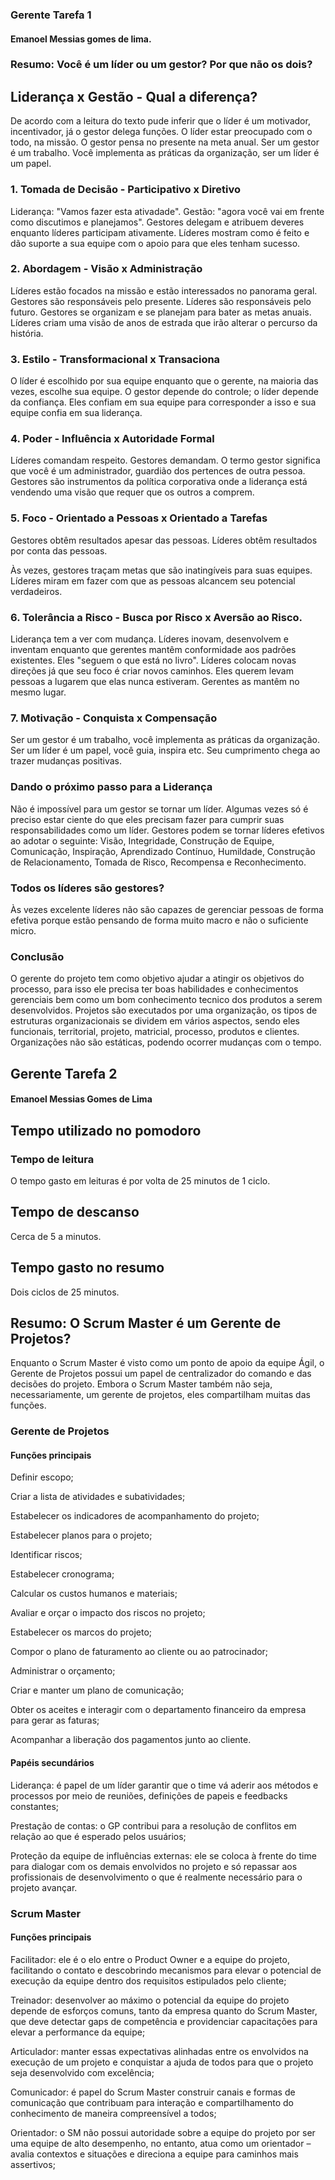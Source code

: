### Gerente Tarefa 1

#### Emanoel Messias gomes de lima.


### Resumo: Você é um líder ou um gestor? Por que não os dois?
## Liderança x Gestão - Qual a diferença?
De acordo com a leitura do texto pude inferir que o líder é um motivador, incentivador, já o gestor delega funções. 
O líder estar preocupado com o todo, na missão. O gestor pensa no presente na meta anual. Ser um gestor é um trabalho. 
Você implementa as práticas da organização, ser um líder é um papel.

### 1. Tomada de Decisão - Participativo x Diretivo

 Liderança: "Vamos fazer esta ativadade". Gestão: "agora você vai em frente como discutimos e planejamos".
 Gestores delegam e atribuem deveres enquanto líderes participam ativamente. Líderes mostram como é feito e
 dão suporte a sua equipe com o apoio para que eles tenham sucesso. 
 
 ### 2. Abordagem - Visão x Administração 
 
 Líderes estão focados na missão e estão interessados no panorama geral. Gestores são responsáveis pelo presente. Líderes 
 são responsáveis pelo futuro. Gestores se organizam e se planejam para bater as metas anuais. Líderes criam uma visão
 de anos de estrada que irão alterar o percurso da história.
 
### 3. Estilo - Transformacional x Transaciona

O líder é escolhido por sua equipe enquanto que o gerente, na maioria das vezes, escolhe sua equipe. O gestor depende do controle; o líder depende da confiança. Eles confiam em sua equipe para corresponder a isso e sua equipe confia em sua liderança.

### 4. Poder - Influência x Autoridade Formal

Líderes comandam respeito. Gestores demandam. O termo gestor significa que você é um administrador, guardião dos pertences de outra pessoa. Gestores são instrumentos da política corporativa onde a liderança está vendendo uma visão que requer que os outros a comprem.

### 5. Foco - Orientado a Pessoas x Orientado a Tarefas

Gestores obtêm resultados apesar das pessoas. Líderes obtêm resultados por conta das pessoas.

Às vezes, gestores traçam metas que são inatingíveis para suas equipes. Líderes miram em fazer com que as pessoas alcancem seu potencial verdadeiros.

 ### 6. Tolerância a Risco - Busca por Risco x Aversão ao Risco. 

Liderança tem a ver com mudança. Líderes inovam, desenvolvem e inventam enquanto que gerentes mantêm conformidade aos padrões existentes. Eles "seguem o que está no livro". Líderes colocam novas direções já que seu foco é criar novos caminhos. Eles querem levam pessoas a lugarem que elas nunca estiveram. Gerentes as mantêm no mesmo lugar.

### 7. Motivação - Conquista x Compensação

Ser um gestor é um trabalho, você implementa as práticas da organização. Ser um líder é um papel, você guia, inspira etc. Seu cumprimento chega ao trazer mudanças positivas.

### Dando o próximo passo para a Liderança

Não é impossível para um gestor se tornar um líder. Algumas vezes só é preciso estar ciente do que eles precisam fazer para cumprir suas responsabilidades como um líder. Gestores podem se tornar líderes efetivos ao adotar o seguinte: Visão, Integridade, Construção de Equipe, Comunicação, Inspiração, Aprendizado Contínuo, Humildade, Construção de Relacionamento, Tomada de Risco, Recompensa e Reconhecimento.

### Todos os líderes são gestores?

Às vezes excelente líderes não são capazes de gerenciar pessoas de forma efetiva porque estão pensando de forma muito macro e não o suficiente micro.

### Conclusão

O gerente do projeto tem como objetivo ajudar a atingir os objetivos do processo,
para isso ele precisa ter boas habilidades e conhecimentos gerenciais bem como um bom
conhecimento tecnico dos produtos a serem desenvolvidos. Projetos são executados por uma organização,
os tipos de estruturas organizacionais se dividem em vários aspectos, sendo eles funcionais, territorial,
projeto, matricial, processo, produtos e clientes. 
Organizações não são estáticas, podendo ocorrer mudanças com o tempo.



## Gerente Tarefa 2

#### Emanoel Messias Gomes de Lima

## Tempo utilizado no pomodoro

### Tempo de leitura 

O tempo gasto em leituras é por volta de 25 minutos de 1 ciclo.

## Tempo de descanso

Cerca de 5 a minutos.

## Tempo gasto no resumo

Dois ciclos de 25 minutos.


## Resumo: O Scrum Master é um Gerente de Projetos?

Enquanto o Scrum Master é visto como um ponto de apoio da equipe Ágil, o Gerente de Projetos possui um papel de centralizador do comando e das decisões do projeto. Embora o Scrum Master também não seja, necessariamente, um gerente de projetos, eles compartilham muitas das funções.

### Gerente de Projetos

#### Funções principais

Definir escopo;

Criar a lista de atividades e subatividades;

Estabelecer os indicadores de acompanhamento do projeto;

Estabelecer planos para o projeto;

Identificar riscos;

Estabelecer cronograma;

Calcular os custos humanos e materiais;

Avaliar e orçar o impacto dos riscos no projeto;

Estabelecer os marcos do projeto;

Compor o plano de faturamento ao cliente ou ao patrocinador;

Administrar o orçamento;

Criar e manter um plano de comunicação;

Obter os aceites e interagir com o departamento financeiro da empresa para gerar as faturas;

Acompanhar a liberação dos pagamentos junto ao cliente.

#### Papéis secundários

Liderança: é papel de um líder garantir que o time vá aderir aos métodos e processos por meio de reuniões, definições de papeis e feedbacks constantes;

Prestação de contas: o GP contribui para a resolução de conflitos em relação ao que é esperado pelos usuários;

Proteção da equipe de influências externas: ele se coloca à frente do time para dialogar com os demais envolvidos no projeto e só repassar aos profissionais de desenvolvimento o que é realmente necessário para o projeto avançar.

### Scrum Master

#### Funções principais

Facilitador: ele é o elo entre o Product Owner e a equipe do projeto, facilitando o contato e descobrindo mecanismos para elevar o potencial de execução da equipe dentro dos requisitos estipulados pelo cliente;

Treinador: desenvolver ao máximo o potencial da equipe do projeto depende de esforços comuns, tanto da empresa quanto do Scrum Master, que deve detectar gaps de competência e providenciar capacitações para elevar a performance da equipe;

Articulador: manter essas expectativas alinhadas entre os envolvidos na execução de um projeto e conquistar a ajuda de todos para que o projeto seja desenvolvido com excelência;

Comunicador: é papel do Scrum Master construir canais e formas de comunicação que contribuam para interação e compartilhamento do conhecimento de maneira compreensível a todos;

Orientador: o SM não possui autoridade sobre a equipe do projeto por ser uma equipe de alto desempenho, no entanto, atua como um orientador – avalia contextos e situações e direciona a equipe para caminhos mais assertivos;
